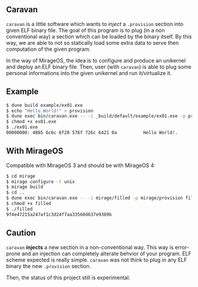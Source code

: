 ## Caravan

`caravan` is a little software which wants to _inject_ a `.provision` section into given ELF binary file.
The goal of this program is to plug (in a non conventional way) a section which can be loaded by the binary itself.
By this way, we are able to not so statically load some extra data to serve then computation of the given program.

In the way of MirageOS, the idea is to configure and produce an unikernel and deploy an ELF binary file.
Then, user (with `caravan`) is able to plug some personal informations into the given unikernel and
run it/virtualize it.

## Example

```sh
$ dune build example/ex01.exe
$ echo "Hello World!" > provision
$ dune exec bin/caravan.exe -- -i _build/default/example/ex01.exe -p provision ex01.exe
$ chmod +x ex01.exe
$ ./ex01.exe
00000000: 4865 6c6c 6f20 576f 726c 6421 0a          Hello World!.
```

## With MirageOS

Compatible with MirageOS 3 and should be with MirageOS 4:

```sh
$ cd mirage
$ mirage configure -t unix
$ mirage build
$ cd ..
$ dune exec bin/caravan.exe -- -i mirage/filled -p mirage/provision filled
$ chmod +x filled
$ ./filled
9f4e47215a247af1c3d24f7aa33560d637e9389b
```

## Caution

`caravan` __injects__ a new section in a non-conventional way. This way is error-prone and an injection
can completely alterate behvior of your program. ELF scheme expected is really simple. `caravan` was not
think to plug in any ELF binary the new `.provision` section.

Then, the status of this project still is experimental.
